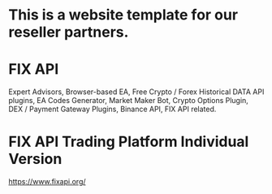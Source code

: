 # This is a website template for our reseller partners.

# FIX API

Expert Advisors, Browser-based EA, Free Crypto / Forex Historical DATA API plugins, EA Codes Generator, Market Maker Bot, Crypto Options Plugin, DEX / Payment Gateway Plugins, Binance API, FIX API related.

# FIX API Trading Platform Individual Version

https://www.fixapi.org/
